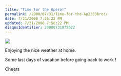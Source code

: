 ```yaml
---
title: "Time for the Apéro!"
permalink: /2008/07/31/Time-for-the-Ap2333bro!/
date: 7/31/2008 7:56:22 PM
updated: 7/31/2008 7:56:22 PM
disqusIdentifier: 20080731075622
---
```


[![](http://farm4.static.flickr.com/3221/2718754961_70f8d4fab7.jpg)](http://www.flickr.com/photos/laurentkempe/2718754961/ "photo sharing")

<!-- more -->

Enjoying the nice weather at home.  


Some last days of vacation before going back to work !  


Cheers

